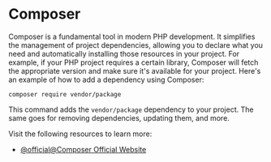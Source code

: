 # Composer

Composer is a fundamental tool in modern PHP development. It simplifies the management of project dependencies, allowing you to declare what you need and automatically installing those resources in your project. For example, if your PHP project requires a certain library, Composer will fetch the appropriate version and make sure it's available for your project. Here's an example of how to add a dependency using Composer:

```shell
composer require vendor/package
```

This command adds the `vendor/package` dependency to your project. The same goes for removing dependencies, updating them, and more. 

Visit the following resources to learn more:

- [@official@Composer Official Website](https://getcomposer.org/doc/)